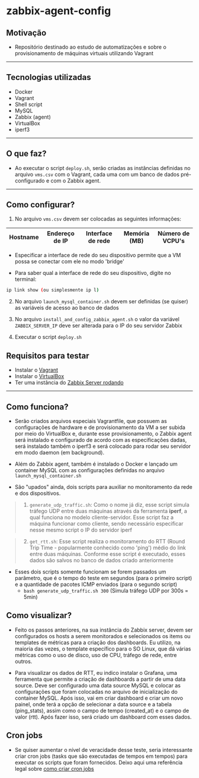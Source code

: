 # zabbix-agent-config

## Motivação
- Repositório destinado ao estudo de automatizações e sobre o provisionamento de máquinas virtuais utilizando Vagrant

___
## Tecnologias utilizadas

- Docker
- Vagrant
- Shell script
- MySQL
- Zabbix (agent)
- VirtualBox
- iperf3

___
## O que faz?
- Ao executar o script `deploy.sh`, serão criadas as instâncias definidas no arquivo `vms.csv` com o Vagrant, cada uma com um banco de dados pré-configurado e com o Zabbix agent.

___
## Como configurar?
1. No arquivo `vms.csv` devem ser colocadas as seguintes informações:
  
| Hostname | Endereço de IP | Interface de rede | Memória (MB) | Número de VCPU's
| - | - | - | - | - |

- Especificar a interface de rede do seu dispositivo permite que a VM possa se conectar com ele no modo 'bridge'
  
- Para saber qual a interface de rede do seu dispositivo, digite no terminal:
```bash 
ip link show (ou simplesmente ip l)
``` 
2. No arquivo `launch_mysql_container.sh` devem ser definidas (se quiser) as variáveis de acesso ao banco de dados
   
3. No arquivo `install_and_config_zabbix_agent.sh` o valor da variável `ZABBIX_SERVER_IP` deve ser alterada para o IP do seu servidor Zabbix
  
4. Executar o script `deploy.sh`

## Requisitos para testar
- Instalar o [Vagrant](https://www.vagrantup.com/downloads)
- Instalar o [VirtualBox](https://www.virtualbox.org/wiki/Downloads)
- Ter uma instância do [Zabbix Server rodando](https://www.google.com/url?sa=t&rct=j&q=&esrc=s&source=web&cd=&cad=rja&uact=8&ved=2ahUKEwj_msTj9MD0AhUfD7kGHSOcB4QQwqsBegQIKxAB&url=https%3A%2F%2Fwww.youtube.com%2Fwatch%3Fv%3DO8KIZ3N2_L4&usg=AOvVaw17kfRAJyRY49x0DGZF1F2e)

___
## Como funciona?
- Serão criados arquivos especiais Vagrantfile, que possuem as configurações de hardware e de provisionamento da VM a ser subida por meio do VirtualBox e, durante esse provisionamento, o Zabbix agent será instalado e configurado de acordo com as especificações dadas, será instalado também o iperf3 e será colocado para rodar seu servidor em modo daemon (em background).
  
- Além do Zabbix agent, também é instalado o Docker e lançado um container MySQL com as configurações definidas no arquivo `launch_mysql_container.sh`

- São "upados" ainda, dois scripts para auxiliar no monitoramento da rede e dos dispositivos.

> 1. `generate_udp_traffic.sh`: Como o nome já diz, esse script simula tráfego UDP entre duas máquinas através da ferramenta **iperf**, a qual funciona no modelo cliente-servidor. Esse script faz a máquina funcionar como cliente, sendo necessário especificar nesse mesmo script o IP do servidor iperf
   
> 2. `get_rtt.sh`: Esse script realiza o monitoramento do RTT (Round Trip Time - popularmente conhecido como 'ping') médio do link entre duas máquinas. Conforme esse script é executado, esses dados são salvos no banco de dados criado anteriormente

- Esses dois scripts somente funcionam se forem passados um parâmetro, que é o tempo do teste em segundos (para o primeiro script) e a quantidade de pacotes ICMP enviados (para o segundo script)
  - `bash generate_udp_traffic.sh 300` (Simula tráfego UDP por 300s = 5min)

## Como visualizar?
- Feito os passos anteriores, na sua instância do Zabbix server, devem ser configurados os hosts a serem monitorados e selecionados os items ou templates de métricas para a criação dos dashboards. Eu utilizo, na maioria das vezes, o template específico para o SO Linux, que dá várias métricas como o uso de disco, uso de CPU, tráfego de rede, entre outros.

- Para visualizar os dados de RTT, eu indico instalar o Grafana, uma ferramenta que permite a criação de dashboards a partir de uma data source. Deve ser configurado uma data source MySQL e colocar as configurações que foram colocadas no arquivo de inicialização do container MySQL. Após isso, vai em criar dashboard e criar um novo painel, onde terá a opção de selecionar a data source e a tabela (ping_stats), assim como o campo de tempo (created_at) e o campo de valor (rtt). Após fazer isso, será criado um dashboard com esses dados.
  
## Cron jobs
- Se quiser aumentar o nível de veracidade desse teste, seria interessante criar cron jobs (tasks que são executadas de tempos em tempos) para executar os scripts que foram fornecidos. Deixo aqui uma referência legal sobre [como criar cron jobs](https://help.dreamhost.com/hc/en-us/articles/215767047-Creating-a-custom-Cron-Job)
